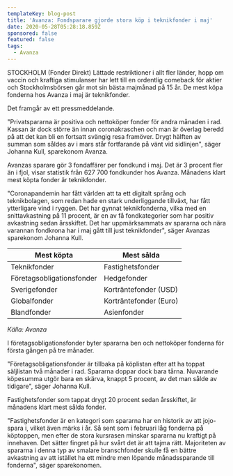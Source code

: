 ```yaml
---
templateKey: blog-post
title: 'Avanza: Fondsparare gjorde stora köp i teknikfonder i maj'
date: 2020-05-28T05:28:18.859Z
sponsored: false
featured: false
tags:
  - Avanza
---
```

STOCKHOLM (Fonder Direkt) Lättade restriktioner i allt fler länder, hopp om vaccin och kraftiga stimulanser har lett till en ordentlig comeback för aktier och Stockholmsbörsen går mot sin bästa majmånad på 15 år. De mest köpa fonderna hos Avanza i maj är teknikfonder.

Det framgår av ett pressmeddelande.

"Privatspararna är positiva och nettoköper fonder för andra månaden i rad. Kassan är dock större än innan coronakraschen och man är överlag beredd på att det kan bli en fortsatt svängig resa framöver. Drygt hälften av summan som såldes av i mars står fortfarande på vänt vid sidlinjen", säger Johanna Kull, sparekonom Avanza.

Avanzas sparare gör 3 fondaffärer per fondkund i maj. Det är 3 procent fler än i fjol, visar statistik från 627 700 fondkunder hos Avanza. Månadens klart mest köpta fonder är teknikfonder.

"Coronapandemin har fått världen att ta ett digitalt språng och teknikbolagen, som redan hade en stark underliggande tillväxt, har fått ytterligare vind i ryggen. Det har gynnat teknikfonderna, vilka med en snittavkastning på 11 procent, är en av få fondkategorier som har positiv avkastning sedan årsskiftet. Det har uppmärksammats av spararna och nära varannan fondkrona har i maj gått till just teknikfonder", säger Avanzas sparekonom Johanna Kull.

<!--StartFragment-->

| **Mest köpta**            | **Mest sålda**         |
| ------------------------- | ---------------------- |
| Teknikfonder              | Fastighetsfonder       |
| Företagsobligationsfonder | Hedgefonder            |
| Sverigefonder             | Korträntefonder (USD)  |
| Globalfonder              | Korträntefonder (Euro) |
| Blandfonder               | Asienfonder            |

<!--EndFragment-->
*Källa: Avanza*

I företagsobligationsfonder byter spararna ben och nettoköper fonderna för första gången på tre månader.

"Företagsobligationsfonder är tillbaka på köplistan efter att ha toppat säljlistan två månader i rad. Spararna doppar dock bara tårna. Nuvarande köpesumma utgör bara en skärva, knappt 5 procent, av det man sålde av tidigare", säger Johanna Kull.

Fastighetsfonder som tappat drygt 20 procent sedan årsskiftet, är månadens klart mest sålda fonder.

"Fastighetsfonder är en kategori som spararna har en historik av att jojo-spara i, vilket även märks i år. Så sent som i februari låg fonderna på köptoppen, men efter de stora kursrasen minskar spararna nu kraftigt på innehaven. Det sätter fingret på hur svårt det är att tajma rätt. Majoriteten av spararna i denna typ av smalare branschfonder skulle få en bättre avkastning av att istället ha ett mindre men löpande månadssparande till fonderna", säger sparekonomen.